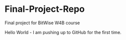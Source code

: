 # Final-Project-Repo
Final project for BitWise W4B course

Hello World - I am pushing up to GitHub for the first time.
